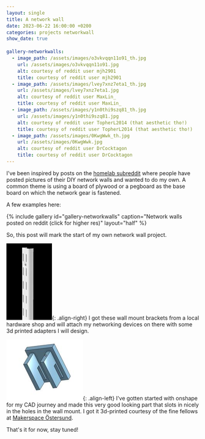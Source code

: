 ```yaml
---
layout: single
title: A network wall
date: 2023-06-22 16:00:00 +0200
categories: projects networkwall
show_date: true

gallery-networkwalls:
  - image_path: /assets/images/o3vkvqqn11o91_th.jpg
    url: /assets/images/o3vkvqqn11o91.jpg
    alt: courtesy of reddit user mjh2901
    title: courtesy of reddit user mjh2901
  - image_path: /assets/images/lvey7xnz7eta1_th.jpg
    url: /assets/images/lvey7xnz7eta1.jpg
    alt: courtesy of reddit user MaxLin_
    title: courtesy of reddit user MaxLin_
  - image_path: /assets/images/y1n0thi9szq81_th.jpg
    url: /assets/images/y1n0thi9szq81.jpg
    alt: courtesy of reddit user TopherL2014 (that aesthetic tho!)
    title: courtesy of reddit user TopherL2014 (that aesthetic tho!)
  - image_path: /assets/images/0KwgWwk_th.jpg
    url: /assets/images/0KwgWwk.jpg
    alt: courtesy of reddit user DrCocktagon
    title: courtesy of reddit user DrCocktagon
---
```


I've been inspired by posts on the [homelab subreddit](https://www.reddit.com/r/homelab/) where people have posted pictures of their DIY network walls and wanted to do my own. A common theme is using a board of plywood or a pegboard as the base board on which the network gear is fastened.

A few examples here:

{% include gallery id="gallery-networkwalls" caption="Network walls posted on reddit (click for higher res)" layout="half" %}

So, this post will mark the start of my own network wall project.

![wall mount bracket](/assets/images/vaggskena_200.jpg){: .align-right}
I got these wall mount brackets from a local hardware shop and will attach my networking devices on there with some 3d printed adapters I will design.

![bracket adapter](/assets/images/bracket-adapter_200.jpg){: .align-left}
I've gotten started with onshape for my CAD journey and made this very good looking part that slots in nicely in the holes in the wall mount. I got it 3d-printed courtesy of the fine fellows at [Makerspace Östersund](https://www.facebook.com/OSDmakerspace).

That's it for now, stay tuned!
